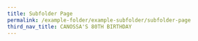 ```yaml
---
title: Subfolder Page
permalink: /example-folder/example-subfolder/subfolder-page
third_nav_title: CANOSSA'S 80TH BIRTHDAY
---
```


